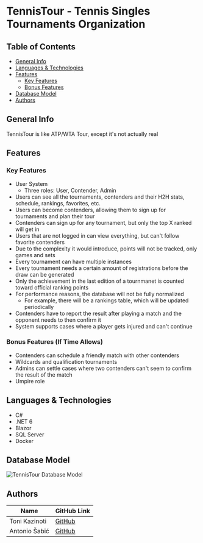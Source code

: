 # TennisTour - Tennis Singles Tournaments Organization

## Table of Contents

* [General Info](#general-info)
* [Languages & Technologies](#languages--technologies)
* [Features](#features)
  * [Key Features](#key-features)
  * [Bonus Features](#bonus-features-if-time-allows)
* [Database Model](#database-model)
* [Authors](#authors)

## General Info

TennisTour is like ATP/WTA Tour, except it's not actually real

## Features

### Key Features
* User System
  * Three roles: User, Contender, Admin
* Users can see all the tournaments, contenders and their H2H stats, schedule, rankings, favorites, etc.
* Users can become contenders, allowing them to sign up for tournaments and plan their tour
* Contenders can sign up for any tournament, but only the top X ranked will get in
* Users that are not logged in can view everything, but can't follow favorite contenders
* Due to the complexity it would introduce, points will not be tracked, only games and sets
* Every tournament can have multiple instances
* Every tournament needs a certain amount of registrations before the draw can be generated
* Only the achievement in the last edition of a tournmanet is counted toward official ranking points
* For performance reasons, the database will not be fully normalized
  * For example, there will be a rankings table, which will be updated periodically
* Contenders have to report the result after playing a match and the opponent needs to then confirm it
* System supports cases where a player gets injured and can't continue

### Bonus Features (If Time Allows)
* Contenders can schedule a friendly match with other contenders
* Wildcards and qualification tournaments
* Admins can settle cases where two contenders can't seem to confirm the result of the match
* Umpire role

## Languages & Technologies
* C#
* .NET 6
* Blazor
* SQL Server
* Docker

## Database Model

![TennisTour Database Model](https://github.com/OSS-Csharp-Seminar/TennisTour/blob/d592c572ad5141fe73dcbe46d1fd3b91f8845ab4/github/images/DbModel.jpg)

## Authors

| Name | GitHub Link |
| --- | --- |
| Toni Kazinoti | [GitHub](https://github.com/tonikazinoti) |
| Antonio Šabić | [GitHub](https://github.com/ansabic) |
